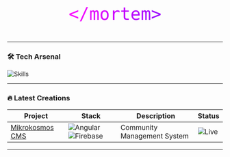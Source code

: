 
<!-- README.md -->
<div align="center">
  <svg width="400" height="120">
    <defs>
      <linearGradient id="grad" x1="0%" y1="0%" x2="100%" y2="0%">
        <stop offset="0%" style="stop-color:#FF00FF"/>
        <stop offset="100%" style="stop-color:#9900FF"/>
      </linearGradient>
    </defs>
    <text 
      x="50%" 
      y="60%" 
      font-family="monospace" 
      font-size="40" 
      fill="url(#grad)" 
      text-anchor="middle" 
      dominant-baseline="middle"
    >
      &lt;/mortem&gt;
    </text>
  </svg>
</div>

---

### 🛠️ Tech Arsenal
![Skills](https://skillicons.dev/icons?i=js,ts,angular,nodejs,tailwind,figma,ps&theme=dark&perline=7)

---

### 🔥 Latest Creations
| Project | Stack | Description | Status |
|---------|-------|-------------|--------|
| [Mikrokosmos CMS](/) | ![Angular](https://img.shields.io/badge/-Angular-DD0031?logo=angular&logoColor=white) ![Firebase](https://img.shields.io/badge/-Firebase-FFCA28?logo=firebase&logoColor=black) | Community Management System | ![Live](https://img.shields.io/badge/-Live-00CC00?logo=vercel) |

---
